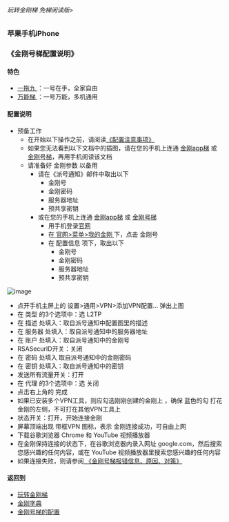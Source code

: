 ###### 玩转金刚梯 免梯阅读版>
### 苹果手机iPhone
### 《金刚号梯配置说明》

#### 特色
  - [ 一拖九 ](https://github.com/a2zitpro/web/blob/master/LadderFree/kkDictionary/OneForNine.md)：一号在手，全家自由
  - [ 万能梯 ](https://github.com/a2zitpro/web/blob/master/LadderFree/kkDictionary/KKLadderKKIDMultipurpose.md)：一号万能，多机通用
 
#### 配置说明

- 预备工作
  - 在开始以下操作之前，请阅读[《配置注意事项》](https://github.com/a2zitpro/web/blob/master/LadderFree/kkDictionary/ConsiderationsWhileConfigureKKID.md)
  - 如果您无法看到以下文档中的插图，请在您的手机上连通 [金刚app梯](https://github.com/a2zitpro/web/blob/master/LadderFree/kkDictionary/KKLadderAPP.md) 或 [金刚号梯](https://github.com/a2zitpro/web/blob/master/LadderFree/kkDictionary/KKLadderKKID.md)，再用手机阅读该文档
  - 请准备好 金刚参数 以备用
    - 请在《派号通知》邮件中取出以下
      - 金刚号
      - 金刚密码
      - 服务器地址
      - 预共享密钥
    - 或在您的手机上连通 [金刚app梯](https://github.com/a2zitpro/web/blob/master/LadderFree/kkDictionary/KKLadderAPP.md) 或 [金刚号梯](https://github.com/a2zitpro/web/blob/master/LadderFree/kkDictionary/KKLadderKKID.md)
      - 用手机登录[官网](https://www.atozitpro.net/zh/)
      - 在[ 官网>菜单>我的金刚 ](https://www.atozitpro.net/zh/my-account/)下，点击 金刚号
      - 在 配置信息 项下，取出以下
        - 金刚号
        - 金刚密码
        - 服务器地址
        - 预共享密钥

![image](https://github.com/a2zitpro/web/blob/master/24491F5B-F762-4C61-AB73-50B2F409CF92.jpeg)

- 点开手机主屏上的 设置>通用>VPN>添加VPN配置… 弹出上图
- 在 类型 的3个选项中：选 L2TP
- 在 描述 处填入：取自派号通知中配置图里的描述
- 在 服务器 处填入：取自派号通知中的服务器地址
- 在 账户 处填入：取自派号通知中的金刚号
- RSASecurID开关：关闭 
- 在 密码 处填入 取自派号通知中的金刚密码
- 在 密钥 处填入：取自派号通知中的密钥
- 发送所有流量开关：打开
- 在 代理 的3个选项中：选 关闭 
- 点击右上角的 完成
- 如果已安装多个VPN工具，则应勾选刚刚创建的金刚上 ，确保 蓝色的勾 打花金刚的左侧，不可打在其他VPN工具上
- 状态开关：打开，开始连接金刚
- 屏幕顶端出现 带框VPN 图标，表示 金刚连接成功，可自由上网
- 下载谷歌浏览器 Chrome 和 YouTube 视频播放器
- 在金刚保持连接的状态下，在谷歌浏览器内录入网址 google.com，然后搜索您感兴趣的任何内容，或在 YouTube 视频播放器里搜索您感兴趣的任何内容
- 如果连接失败，则请参阅[ 《金刚号梯报错信息、原因、对策》](https://github.com/a2zitpro/web/blob/master/LadderFree/kkDictionary/KKLadderKKIDErroMessage.md)


#### 返回到
- [玩转金刚梯](https://github.com/a2zitpro/web/blob/master/LadderFree/A.md)
- [金刚字典](https://github.com/a2zitpro/web/blob/master/LadderFree/kkDictionary/KKDictionary.md)
- [金刚号梯的配置](https://github.com/a2zitpro/web/blob/master/LadderFree/kkDictionary/KKLadderConfigration/KKLadderConfigration.md)
